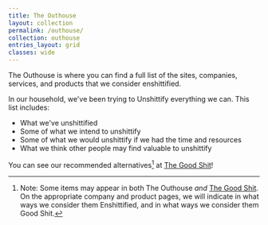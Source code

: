 ```yaml
---
title: The Outhouse
layout: collection
permalink: /outhouse/
collection: outhouse
entries_layout: grid
classes: wide
---
```


The Outhouse is where you can find a full list of the sites, companies, services, and products that we consider enshittified.

In our household, we've been trying to Unshittify everything we can.  This list includes:

* What we've unshittified
* Some of what we intend to unshittify
* Some of what we would unshittify if we had the time and resources
* What we think other people may find valuable to unshittify

You can see our recommended alternatives[^1] at [The Good Shit](/good-shit/)!

[^1]: Note: Some items may appear in both The Outhouse *and* [The Good Shit](/good-shit). On the appropriate company and product pages, we will indicate in what ways we consider them Enshittified, and in what ways we consider them Good Shit.